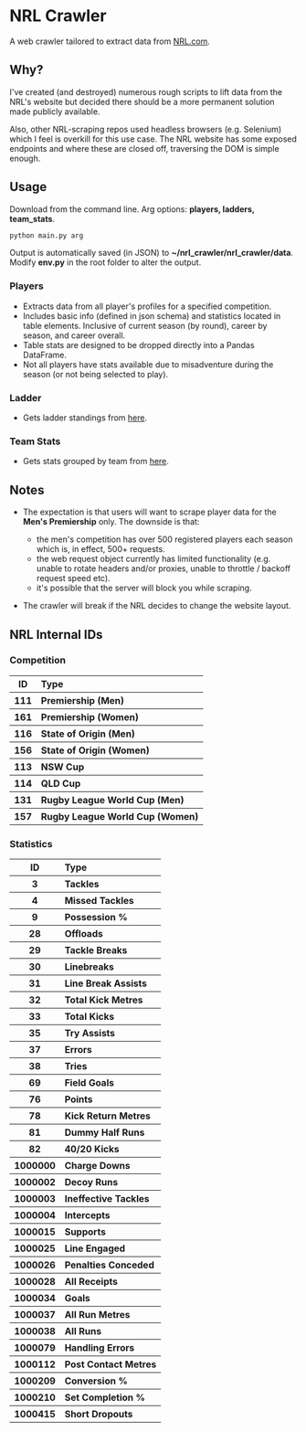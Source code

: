 # NRL Crawler

A web crawler tailored to extract data from [NRL.com](https://www.nrl.com/).

## Why?
I've created (and destroyed) numerous rough scripts to lift data from the NRL's website but decided there should be a more permanent solution made publicly available.

Also, other NRL-scraping repos used headless browsers (e.g. Selenium) which I feel is overkill for this use case. The NRL website has some exposed endpoints and where these are closed off, traversing the DOM is simple enough.

## Usage
Download from the command line. Arg options: **players, ladders, team_stats**.
```bash
python main.py arg
```
Output is automatically saved (in JSON) to **~/nrl_crawler/nrl_crawler/data**. Modify **env.py** in the root folder to alter the output.

### Players
- Extracts data from all player's profiles for a specified competition.
- Includes basic info (defined in json schema) and statistics located in table elements. Inclusive of current season (by round), career by season, and career overall.
- Table stats are designed to be dropped directly into a Pandas DataFrame.
- Not all players have stats available due to misadventure during the season (or not being selected to play).

### Ladder
- Gets ladder standings from [here](https://www.nrl.com/ladder/).

### Team Stats
- Gets stats grouped by team from [here](https://www.nrl.com/stats/).

## Notes

- The expectation is that users will want to scrape player data for the **Men's Premiership** only. The downside is that:
    
    - the men's competition has over 500 registered players each season which is, in effect, 500+ requests.
    - the web request object currently has limited functionality (e.g. unable to rotate headers and/or proxies, unable to throttle / backoff request speed etc).
    - it's possible that the server will block you while scraping.

- The crawler will break if the NRL decides to change the website layout.

## NRL Internal IDs
### Competition
<table>
<thead>
<tr>
<th align="center">ID</th>
<th align="left">Type</th>
</tr>
</thead>
<tbody>
<tr>
<th align="center">111</td>
<th align="left">Premiership (Men)</td>
</tr>
<tr>
<th align="center">161</td>
<th align="left">Premiership (Women)</td>
</tr>
<tr>
<th align="center">116</td>
<th align="left">State of Origin (Men)</td>
</tr>
<tr>
<th align="center">156</td>
<th align="left">State of Origin (Women)</td>
</tr>
<tr>
<th align="center">113</td>
<th align="left">NSW Cup</td>
</tr>
<tr>
<th align="center">114</td>
<th align="left">QLD Cup</td>
</tr>
<tr>
<th align="center">131</td>
<th align="left">Rugby League World Cup (Men)</td>
</tr>
<tr>
<th align="center">157</td>
<th align="left">Rugby League World Cup (Women)</td>
</tr>
</tbody>
</table>

### Statistics
<table>
<thead>
<tr>
<th align="center">ID</th>
<th align="left">Type</th>
</tr>
</thead>
<tbody>
<tr>
<th align="center">3</td>
<th align="left">Tackles</td>
</tr>
<tr>
<th align="center">4</td>
<th align="left">Missed Tackles</td>
</tr>
<tr>
<th align="center">9</td>
<th align="left">Possession %</td>
</tr>
<tr>
<th align="center">28</td>
<th align="left">Offloads</td>
</tr>
<tr>
<th align="center">29</td>
<th align="left">Tackle Breaks</td>
</tr>
<tr>
<th align="center">30</td>
<th align="left">Linebreaks</td>
</tr>
<tr>
<th align="center">31</td>
<th align="left">Line Break Assists</td>
</tr>
<tr>
<th align="center">32</td>
<th align="left">Total Kick Metres</td>
</tr>
<tr>
<th align="center">33</td>
<th align="left">Total Kicks</td>
</tr>
<tr>
<th align="center">35</td>
<th align="left">Try Assists</td>
</tr>
<tr>
<th align="center">37</td>
<th align="left">Errors</td>
</tr>
<tr>
<th align="center">38</td>
<th align="left">Tries</td>
</tr>
<tr>
<th align="center">69</td>
<th align="left">Field Goals</td>
</tr>
<tr>
<th align="center">76</td>
<th align="left">Points</td>
</tr>
<tr>
<th align="center">78</td>
<th align="left">Kick Return Metres</td>
</tr>
<tr>
<th align="center">81</td>
<th align="left">Dummy Half Runs</td>
</tr>
<tr>
<th align="center">82</td>
<th align="left">40/20 Kicks</td>
</tr>
<tr>
<th align="center">1000000</td>
<th align="left">Charge Downs</td>
</tr>
<tr>
<th align="center">1000002</td>
<th align="left">Decoy Runs</td>
</tr>
<tr>
<th align="center">1000003</td>
<th align="left">Ineffective Tackles</td>
</tr>
<tr>
<th align="center">1000004</td>
<th align="left">Intercepts</td>
</tr>
<tr>
<th align="center">1000015</td>
<th align="left">Supports</td>
</tr>
<tr>
<th align="center">1000025</td>
<th align="left">Line Engaged</td>
</tr>
<tr>
<th align="center">1000026</td>
<th align="left">Penalties Conceded</td>
</tr>
<tr>
<th align="center">1000028</td>
<th align="left">All Receipts</td>
</tr>
<tr>
<th align="center">1000034</td>
<th align="left">Goals</td>
</tr>
<tr>
<th align="center">1000037</td>
<th align="left">All Run Metres</td>
</tr>
<tr>
<th align="center">1000038</td>
<th align="left">All Runs</td>
</tr>
<tr>
<th align="center">1000079</td>
<th align="left">Handling Errors</td>
</tr>
<tr>
<th align="center">1000112</td>
<th align="left">Post Contact Metres</td>
</tr>
<tr>
<th align="center">1000209</td>
<th align="left">Conversion %</td>
</tr>
<tr>
<th align="center">1000210</td>
<th align="left">Set Completion %</td>
</tr>
<tr>
<th align="center">1000415</td>
<th align="left">Short Dropouts</td>
</tr>
</tbody>
</table>